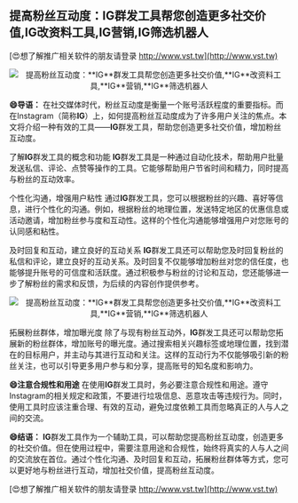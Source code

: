 ## **提高粉丝互动度：**IG**群发工具帮您创造更多社交价值,**IG**改资料工具,**IG**营销,**IG**筛选机器人**

[😍想了解推广相关软件的朋友请登录 http://www.vst.tw](http://www.vst.tw)

 <center><img src="https://vst.tw/MP4/tuiguang/png/8.png" alt="提高粉丝互动度：**IG**群发工具帮您创造更多社交价值,**IG**改资料工具,**IG**营销,**IG**筛选机器人"></center>

**😄导语：**
在社交媒体时代，粉丝互动度是衡量一个账号活跃程度的重要指标。而在Instagram（简称**IG**）上，如何提高粉丝互动度成为了许多用户关注的焦点。本文将介绍一种有效的工具——**IG**群发工具，帮助您创造更多社交价值，增加粉丝互动度。

了解**IG**群发工具的概念和功能
**IG**群发工具是一种通过自动化技术，帮助用户批量发送私信、评论、点赞等操作的工具。它能够帮助用户节省时间和精力，同时提高与粉丝的互动效率。

个性化沟通，增强用户粘性
通过**IG**群发工具，您可以根据粉丝的兴趣、喜好等信息，进行个性化的沟通。例如，根据粉丝的地理位置，发送特定地区的优惠信息或活动邀请，增加粉丝参与度和互动性。这样的个性化沟通能够增强用户对您账号的认同感和粘性。

及时回复和互动，建立良好的互动关系
**IG**群发工具还可以帮助您及时回复粉丝的私信和评论，建立良好的互动关系。及时回复不仅能够增加粉丝对您的信任度，也能够提升账号的可信度和活跃度。通过积极参与粉丝的讨论和互动，您还能够进一步了解粉丝的需求和反馈，为后续的内容创作提供参考。

 <center><img src="https://vst.tw/MP4/tuiguang/png/2.png" alt="提高粉丝互动度：**IG**群发工具帮您创造更多社交价值,**IG**改资料工具,**IG**营销,**IG**筛选机器人"></center>

拓展粉丝群体，增加曝光度
除了与现有粉丝互动外，**IG**群发工具还可以帮助您拓展新的粉丝群体，增加账号的曝光度。通过搜索相关兴趣标签或地理位置，找到潜在的目标用户，并主动与其进行互动和关注。这样的互动行为不仅能够吸引新的粉丝关注，也可以引导更多用户参与和分享，提高账号的知名度和影响力。

**😄注意合规性和用途**
在使用**IG**群发工具时，务必要注意合规性和用途。遵守Instagram的相关规定和政策，不要进行垃圾信息、恶意攻击等违规行为。同时，使用工具时应该注重合理、有效的互动，避免过度依赖工具而忽略真正的人与人之间的交流。

**😄结语：**
**IG**群发工具作为一个辅助工具，可以帮助您提高粉丝互动度，创造更多的社交价值。但在使用过程中，需要注意用途和合规性，始终将真实的人与人之间的交流放在首位。通过个性化沟通、及时回复和互动，拓展粉丝群体等方式，您可以更好地与粉丝进行互动，增加社交价值，提高粉丝互动度。

[😍想了解推广相关软件的朋友请登录 http://www.vst.tw](http://www.vst.tw)



